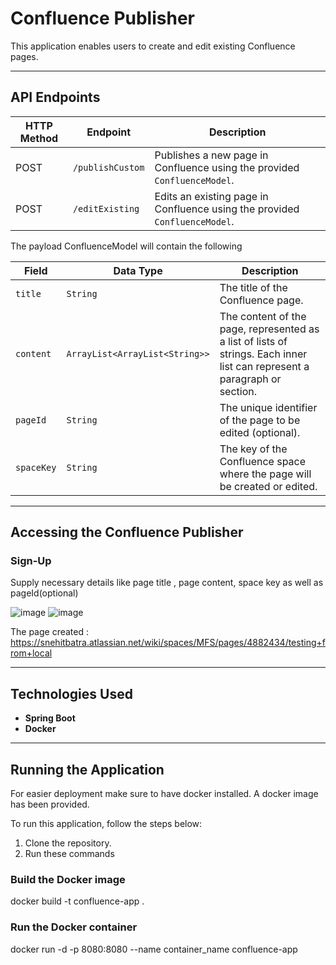 # Confluence Publisher

This application enables users to create and edit existing Confluence pages.

---


## API Endpoints

| HTTP Method | Endpoint               | Description                                   |
|-------------|------------------------|-----------------------------------------------|
| POST        | `/publishCustom`       | Publishes a new page in Confluence using the provided `ConfluenceModel`. |
| POST        | `/editExisting`        | Edits an existing page in Confluence using the provided `ConfluenceModel`. |


The payload ConfluenceModel will contain the following

| Field      | Data Type                      | Description                                             |
|------------|--------------------------------|---------------------------------------------------------|
| `title`    | `String`                       | The title of the Confluence page.                       |
| `content`  | `ArrayList<ArrayList<String>>` | The content of the page, represented as a list of lists of strings. Each inner list can represent a paragraph or section. |
| `pageId`   | `String`                       | The unique identifier of the page to be edited (optional). |
| `spaceKey` | `String`                       | The key of the Confluence space where the page will be created or edited. |




---

## Accessing the Confluence Publisher

### Sign-Up

Supply necessary details like page title , page content, space key as well as pageId(optional)

![image](https://github.com/user-attachments/assets/d9753ef9-cad0-44f0-8e56-f1397ba6b966)
![image](https://github.com/user-attachments/assets/74a0bda2-9c0a-43f9-8deb-ec7bdf4689f9) 


The page created : https://snehitbatra.atlassian.net/wiki/spaces/MFS/pages/4882434/testing+from+local


---

## Technologies Used
- **Spring Boot**
- **Docker**

---

## Running the Application

For easier deployment make sure to have docker installed. 
A docker image has been provided.

To run this application, follow the steps below:
1. Clone the repository.
2. Run these commands

 ### Build the Docker image

 docker build -t confluence-app .

 ### Run the Docker container
 
docker run -d -p 8080:8080 --name container_name confluence-app



